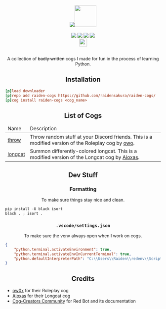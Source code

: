 <h1 align="center"><img src="https://files.catbox.moe/92mfqx.png"><img src="https://img.icons8.com/cotton/512/settings.png" style="height: 70px;"></h1>
<div align="center">
 <a href="https://github.com/raidensakura"><img src="https://img.shields.io/badge/raiden--cogs-by%20Raiden-d11df9"></a>
 <a href="https://github.com/Cog-Creators/Red-DiscordBot"><img src="https://img.shields.io/badge/Red%20DiscordBot-V3-red.svg"></a>
 <a href="[https://github.com/raidensakura](https://github.com/python/black)"><img src="https://img.shields.io/badge/code%20style-black-1c1c1c.svg"></a>
 <a href="https://dsc.gg/transience/"><img src="https://discord.com/api/guilds/616969119685935162/widget.png"></a><br>
 <a href="https://ko-fi.com/P5P6D65UW"><img src="https://storage.ko-fi.com/cdn/brandasset/kofi_button_red.png" style="height: 25px;"></a>
</div>
<br>
<p align="center">A collection of <strike>badly written</strike> cogs I made for fun in the process of learning Python.</p>

<h2 align="center">Installation</h2>

```ini
[p]load downloader
[p]repo add raiden-cogs https://github.com/raidensakura/raiden-cogs/
[p]cog install raiden-cogs <cog_name>
```

<h2 align="center">List of Cogs</h2>

<table align="center">
 
 <thead>
  <tr>
   <td>Name</td>
   <td>Description</td>
  </tr>
 </thead>
 
 <tr>
  <td><a href="https://github.com/raidensakura/raiden-cogs/tree/main/throw">throw</a></td>
  <td>Throw random stuff at your Discord friends. This is a modified version of the Roleplay cog by <a href="https://github.com/o-wo/owo-cogs">owo</a>.</td>
 </tr>
 
  <tr>
   <td><a href="https://github.com/raidensakura/raiden-cogs/tree/main/longcat">longcat</a></td>
   <td>Summon differently-colored longcat. This is a modified version of the Longcat cog by <a href="https://github.com/Aioxas/ax-cogs">Aioxas</a>.</td>
  </tr>
 
</table>

<h2 align="center">Dev Stuff</h2>

<h3 align="center">Formatting</h3>
<p align="center">To make sure things stay nice and clean.</p>

```py
pip install -U black isort
black . ; isort .
```

<h3 align="center"><code>.vscode/settings.json</code></h3>
<p align="center">To make sure the venv always open when I work on cogs.</p>

```json
{
	"python.terminal.activateEnvironment": true,
	"python.terminal.activateEnvInCurrentTerminal": true,
	"python.defaultInterpreterPath": "C:\\Users\\Raiden\\redenv\\Scripts\\python.exe"
}

```

<h2 align="center">Credits</h2>

<p align="center">
 <ul>
  <li><a href="https://github.com/o-wo">ow0x</a> for their Roleplay cog</li>
  <li><a href="https://github.com/Aioxas">Aioxas</a> for their Longcat cog</li>
  <li><a href="https://discord.red">Cog-Creators Community</a> for Red Bot and its documentation</li>
 </ul>
</p>
